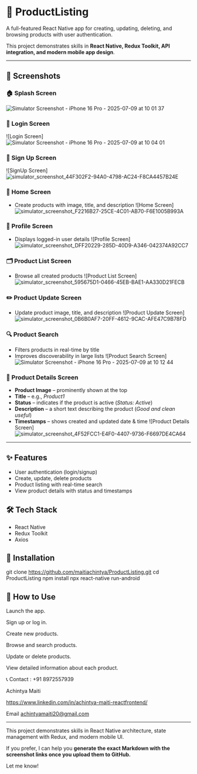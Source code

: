 # 🛒 ProductListing
A full-featured React Native app for creating, updating, deleting, and browsing products with user authentication.

This project demonstrates skills in **React Native, Redux Toolkit, API integration, and modern mobile app design**.

---

## 📸 Screenshots

### 🏠 Splash Screen
![Simulator Screenshot - iPhone 16 Pro - 2025-07-09 at 10 01 37](https://github.com/user-attachments/assets/8ddbe7df-007d-40f3-9aa9-747c1719a21b)

### 🔑 Login Screen
![Login Screen] 
![Simulator Screenshot - iPhone 16 Pro - 2025-07-09 at 10 04 01](https://github.com/user-attachments/assets/04fd955a-150d-4f1c-a742-a70bb0f10abc)

### 📝 Sign Up Screen
![SignUp Screen] 
![simulator_screenshot_44F302F2-94A0-4798-AC24-F8CA4457B24E](https://github.com/user-attachments/assets/519d2e4c-7318-4a2e-bc68-2c0e6c422752)

### 🏡 Home Screen
- Create products with image, title, and description
  ![Home Screen]
  ![simulator_screenshot_F2216B27-25CE-4C01-AB70-F6E1005B993A](https://github.com/user-attachments/assets/f42c46ca-c9c5-405d-8838-eef6ea33cd2b)

### 👤 Profile Screen
- Displays logged-in user details
  ![Profile Screen]
  ![simulator_screenshot_DFF20229-285D-40D9-A346-042374A92CC7](https://github.com/user-attachments/assets/1c4f3ceb-cb8f-40c1-a3b4-4687b9f9698b)

### 🗂 Product List Screen
- Browse all created products
  ![Product List Screen] 
![simulator_screenshot_595675D1-0466-45EB-BAE1-AA330D21FECB](https://github.com/user-attachments/assets/b5bcf493-fa3e-487a-a080-87fbcb038594)

### ✏️ Product Update Screen
- Update product image, title, and description
  ![Product Update Screen]
  ![simulator_screenshot_0B6B0AF7-20FF-4612-9CAC-AFE47C9B78FD](https://github.com/user-attachments/assets/f739972d-4328-459c-b3ea-ee4d7486567c)

### 🔍 Product Search
- Filters products in real-time by title
- Improves discoverability in large lists
  ![Product Search Screen]
  ![Simulator Screenshot - iPhone 16 Pro - 2025-07-09 at 10 12 44](https://github.com/user-attachments/assets/acf12f6e-834f-4c31-9491-2e231470d498)

### 📄 Product Details Screen
- **Product Image** – prominently shown at the top
- **Title** – e.g., *Product1*
- **Status** – indicates if the product is active (*Status: Active*)
- **Description** – a short text describing the product (*Good and clean useful*)
- **Timestamps** – shows created and updated date & time
  ![Product Details Screen]
  ![simulator_screenshot_4F52FCC1-E4F0-4407-9736-F6697DE4CA64](https://github.com/user-attachments/assets/a6ae4316-22ef-488e-b594-3a21d75c9fa5)

---
## ✨ Features
- User authentication (login/signup)
- Create, update, delete products
- Product listing with real-time search
- View product details with status and timestamps

## 🛠 Tech Stack
- React Native
- Redux Toolkit
- Axios

## 🚀 Installation
git clone https://github.com/maitiachintya/ProductListing.git
cd ProductListing
npm install
npx react-native run-android

## 🚀 How to Use
Launch the app.

Sign up or log in.

Create new products.

Browse and search products.

Update or delete products.

View detailed information about each product.


📞 Contact : +91 8972557939

Achintya Maiti

https://www.linkedin.com/in/achintya-maiti-reactfrontend/

Email
achintyamaiti20@gmail.com

---
This project demonstrates skills in React Native architecture, state management with Redux, and modern mobile UI.

If you prefer, I can help you **generate the exact Markdown with the screenshot links once you upload them to GitHub.**

Let me know!

